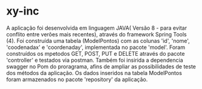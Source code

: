 # xy-inc

A aplicação foi desenvolvida em linguagem JAVA( Versão 8 - para evitar conflito entre verões mais recentes), 
através do framework Spring Tools (4). Foi construída uma tabela (ModelPontos) com as colunas 'id', 'nome', 'coodenadax' e 'coordenaday', implementada no pacote 'model'. Foram construídos os mpetodos GET, POST, PUT e DELETE através do pacote 'controller' e testados via postman.
Também foi insirida a dependencia swagger no Pom do proragrama, afins de ampliar as possibilidades de teste dos métodos da aplicação.
Os dados inseridos na tabela ModelPontos foram armazenados no pacote 'repository' da aplicação.
